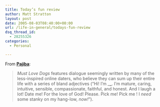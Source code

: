 ```yaml
---
title: Today’s fun review
author: Matt Stratton
layout: post
date: 2005-08-03T08:40:00+00:00
url: /life-in-general/todays-fun-review
dsq_thread_id:
  - 28255326
categories:
  - Personal

---
```

From <u>**[Pajiba][1]**</u>:

> _Must Love Dogs_ features dialogue seemingly written by many of the less-inspired online daters, who believe they can sum up their entire life with a series of bland adjectives (“Hi! I’m \___\___. I&#8217;m mature, caring, intuitive, sensible, compassionate, faithful, and honest. And I laugh a lot! Date me! For the love of God! Please. Pick me! Pick me ! I _need_ some stanky on my hang-low, _now!_”).

 [1]: http://www.pajiba.com/must-love-dogs.htm